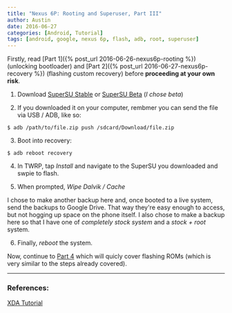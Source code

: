 ```yaml
---
title: "Nexus 6P: Rooting and Superuser, Part III"
author: Austin
date: 2016-06-27
categories: [Android, Tutorial]
tags: [android, google, nexus 6p, flash, adb, root, superuser]
---
```


Firstly, read [Part 1]({% post_url 2016-06-26-nexus6p-rooting %}) (unlocking bootloader) and [Part 2]({% post_url 2016-06-27-nexus6p-recovery %}) (flashing custom recovery) before **proceeding at your own risk**.

1) Download [SuperSU Stable](http://forum.xda-developers.com/showthread.php?t=1538053) or [SuperSU Beta](http://forum.xda-developers.com/apps/supersu/2014-09-02-supersu-v2-05-t2868133) (*I chose beta*)

2) If you downloaded it on your computer, rembmer you can send the file via USB / ADB, like so:

```$ adb /path/to/file.zip push /sdcard/Download/file.zip```

3) Boot into recovery:

```$ adb reboot recovery```

4) In TWRP, tap *Install* and navigate to the SuperSU you downloaded and swpie to flash.

5) When prompted, *Wipe Dalvik / Cache*

I chose to make another backup here and, once booted to a live system, send the backups to Google Drive.  That way they're easy enough to 
access, but not hogging up space on the phone itself.  I also chose to make a backup here so that I have one of *completely stock system* and a 
*stock + root* system.

6) Finally, *reboot* the system.

Now, continue to [Part 4]() which will quicly cover flashing ROMs (which is very similar to the steps already covered).

---

### References:

[XDA Tutorial](http://forum.xda-developers.com/nexus-6p/general/guides-how-to-guides-beginners-t3206928)

